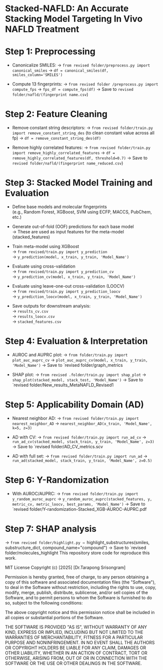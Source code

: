 # Stacked-NAFLD: An Accurate Stacking Model Targeting In Vivo NAFLD Treatment
# Step 1: Preprocessing
- Canonicalize SMILES:
  → `from revised folder/preprocess.py import canonical_smiles`
  → `df = canonical_smiles(df, smiles_column='SMILES')`

- Compute 13 fingerprints:
  → `from revised folder /preprocess.py import compute_fps`
  → `fps_df = compute_fps(df)`
  → Save to `revised folder/nafld/(fingerprint name.csv`)

# Step 2: Feature Cleaning
- Remove constant string descriptors:
  → `from revised folder/train.py import remove_constant_string_des` (to clean constant value across all fp)
  → `df = remove_constant_string_des(df)`

- Remove highly correlated features:
  → `from revised folder/train.py import remove_highly_correlated_features` 
  → `df = remove_highly_correlated_features(df, threshold=0.7)`
  → Save to `revised folder/nafld/(fingerprint name_reduced.csv`)

# Step 3: Stacked Model Training and Evaluation

- Define base models and molecular fingerprints  
  (e.g., Random Forest, XGBoost, SVM using ECFP, MACCS, PubChem, etc.)

- Generate out-of-fold (OOF) predictions for each base model  
  → These are used as input features for the meta-model (stacked_features)

- Train meta-model using XGBoost  
  → `from revised/train.py import y_prediction`  
  → `y_prediction(model, x_train, y_train, 'Model_Name')`

- Evaluate using cross-validation  
  → `from revised/train.py import y_prediction_cv`  
  → `y_prediction_cv(model, x_train, y_train, 'Model_Name')`

- Evaluate using leave-one-out cross-validation (LOOCV)  
  → `from revised/train.py import y_prediction_loocv`  
  → `y_prediction_loocv(model, x_train, y_train, 'Model_Name')`

- Save outputs for downstream analysis:  
  → `results_cv.csv`  
  → `results_loocv.csv`  
  → `stacked_features.csv`  

# Step 4: Evaluation & Interpretation
- AUROC and AUPRC plot:
  → `from folder/train.py import plot_auc_auprc_cv`
  → `plot_auc_auprc_cv(model, x_train, y_train, 'Model_Name')`
   → Save to `revised folder/graph_metrics

- SHAP plot:
  → `from revised .folder/train.py import shap_plot`
  → `shap_plot(stacked_model, stack_test, 'Model_Name')`
  → Save to `revised folder/New_results_MetaNAFLD_Revised1

# Step 5: Applicability Domain (AD)
- Nearest neighbor AD:
  → `from revised folder/train.py import nearest_neighbor_AD`
  → `nearest_neighbor_AD(x_train, 'Model_Name', k=5, z=3)`

- AD with CV:
  → `from revised folder/train.py import run_ad_cv`
  → `run_ad_cv(stacked_model, stack_train, y_train, 'Model_Name', z=3)`
  → Save to `revised folder/AD_CV_metrics.scv


- AD with full set:
  → `from revised folder/train.py import run_ad`
  → `run_ad(stacked_model, stack_train, y_train, 'Model_Name', z=0.5)`

# Step 6: Y-Randomization
- With AUROC/AUPRC:
  → `from revised folder/train.py import y_random_auroc_auprc`
  → `y_random_auroc_auprc(stacked_features, y, metric_cv, metric_loocv, best_params, 'Model_Name')`
  → Save to `revised folder/Y-randomization-Stacked_XGB-AUROC-AUPRC.pdf
# Step 7: SHAP analysis
 → `from revised folder/highlight.py
 → `highlight_substructures(smiles, substructure_dict, compound_name="compound")
 → Save to `revised folder/molecules_highlight
This repository store code for reproduce this work.

MIT License
Copyright (c) [2025] [Dr.Tarapong Srisongram]

Permission is hereby granted, free of charge, to any person obtaining a copy of this software and associated documentation files (the "Software"), to deal in the Software without restriction, including the rights to use, copy, modify, merge, publish, distribute, sublicense, and/or sell copies of the Software, and to permit persons to whom the Software is furnished to do so, subject to the following conditions:

The above copyright notice and this permission notice shall be included in all copies or substantial portions of the Software.

THE SOFTWARE IS PROVIDED "AS IS", WITHOUT WARRANTY OF ANY KIND, EXPRESS OR IMPLIED, INCLUDING BUT NOT LIMITED TO THE WARRANTIES OF MERCHANTABILITY, FITNESS FOR A PARTICULAR PURPOSE AND NONINFRINGEMENT. IN NO EVENT SHALL THE AUTHORS OR COPYRIGHT HOLDERS BE LIABLE FOR ANY CLAIM, DAMAGES OR OTHER LIABILITY, WHETHER IN AN ACTION OF CONTRACT, TORT OR OTHERWISE, ARISING FROM, OUT OF OR IN CONNECTION WITH THE SOFTWARE OR THE USE OR OTHER DEALINGS IN THE SOFTWARE.

